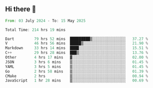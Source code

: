 ## Hi there 👋

<!--START_SECTION:waka-->

```rust
From: 03 July 2024 - To: 15 May 2025

Total Time: 214 hrs 19 mins

Dart         79 hrs 52 mins  █████████▒░░░░░░░░░░░░░░░   37.27 %
V            46 hrs 56 mins  █████▒░░░░░░░░░░░░░░░░░░░   21.90 %
Markdown     33 hrs 14 mins  ████░░░░░░░░░░░░░░░░░░░░░   15.51 %
C++          29 hrs 28 mins  ███▒░░░░░░░░░░░░░░░░░░░░░   13.76 %
Other        4 hrs 17 mins   ▓░░░░░░░░░░░░░░░░░░░░░░░░   02.00 %
JSON         3 hrs 6 mins    ▒░░░░░░░░░░░░░░░░░░░░░░░░   01.45 %
YAML         3 hrs 5 mins    ▒░░░░░░░░░░░░░░░░░░░░░░░░   01.45 %
Go           2 hrs 58 mins   ▒░░░░░░░░░░░░░░░░░░░░░░░░   01.39 %
CMake        2 hrs           ▒░░░░░░░░░░░░░░░░░░░░░░░░   00.94 %
JavaScript   1 hr 28 mins    ▒░░░░░░░░░░░░░░░░░░░░░░░░   00.69 %
```

<!--END_SECTION:waka-->

<!--
**mathiskakal/mathiskakal** is a ✨ _special_ ✨ repository because its `README.md` (this file) appears on your GitHub profile.

Here are some ideas to get you started:

- 🔭 I’m currently working on ...
- 🌱 I’m currently learning ...
- 👯 I’m looking to collaborate on ...
- 🤔 I’m looking for help with ...
- 💬 Ask me about ...
- 📫 How to reach me: ...
- 😄 Pronouns: ...
- ⚡ Fun fact: ...
-->
